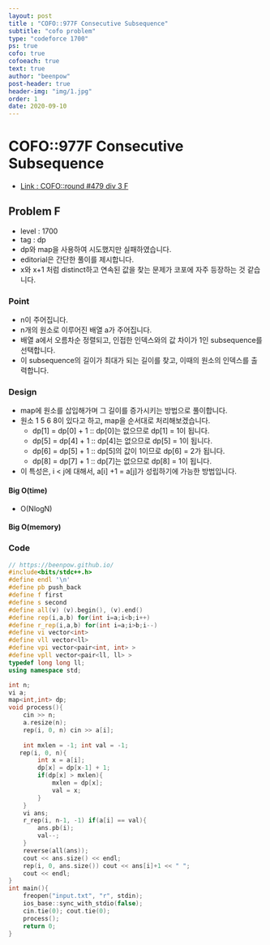 ```yaml
---
layout: post
title : "COFO::977F Consecutive Subsequence"
subtitle: "cofo problem"
type: "codeforce 1700"
ps: true
cofo: true
cofoeach: true
text: true
author: "beenpow"
post-header: true
header-img: "img/1.jpg"
order: 1
date: 2020-09-10
---
```

# COFO::977F Consecutive Subsequence
- [Link : COFO::round #479 div 3 F](https://codeforces.com/problemset/problem/977/F)

## Problem F

- level : 1700
- tag : dp
- dp와 map을 사용하여 시도했지만 실패하였습니다.
- editorial은 간단한 풀이를 제시합니다.
- x와 x+1 처럼 distinct하고 연속된 값을 찾는 문제가 코포에 자주 등장하는 것 같습니다.

### Point
- n이 주어집니다.
- n개의 원소로 이루어진 배열 a가 주어집니다.
- 배열 a에서 오름차순 정렬되고, 인접한 인덱스와의 값 차이가 1인 subsequence를 선택합니다.
- 이 subsequence의 길이가 최대가 되는 길이를 찾고, 이때의 원소의 인덱스를 출력합니다.

### Design
- map에 원소를 삽입해가며 그 길이를 증가시키는 방법으로 풀이합니다.
- 원소 1 5 6 8이 있다고 하고, map을 순서대로 처리해보겠습니다.
  - dp[1] = dp[0] + 1 :: dp[0]는 없으므로 dp[1] = 1이 됩니다.
  - dp[5] = dp[4] + 1 :: dp[4]는 없으므로 dp[5] = 1이 됩니다.
  - dp[6] = dp[5] + 1 :: dp[5]의 값이 1이므로 dp[6] = 2가 됩니다.
  - dp[8] = dp[7] + 1 :: dp[7]는 없으므로 dp[8] = 1이 됩니다.
- 이 특성은, i < j에 대해서, a[i] +1 = a[j]가 성립하기에 가능한 방법입니다.

#### Big O(time)
- O(NlogN)

#### Big O(memory)

### Code

```cpp
// https://beenpow.github.io/
#include<bits/stdc++.h>
#define endl '\n'
#define pb push_back
#define f first
#define s second
#define all(v) (v).begin(), (v).end()
#define rep(i,a,b) for(int i=a;i<b;i++)
#define r_rep(i,a,b) for(int i=a;i>b;i--)
#define vi vector<int>
#define vll vector<ll>
#define vpi vector<pair<int, int> >
#define vpll vector<pair<ll, ll> >
typedef long long ll;
using namespace std;

int n;
vi a;
map<int,int> dp;
void process(){
    cin >> n;
    a.resize(n);
    rep(i, 0, n) cin >> a[i];
    
    int mxlen = -1; int val = -1;
   rep(i, 0, n){
        int x = a[i];
        dp[x] = dp[x-1] + 1;
        if(dp[x] > mxlen){
            mxlen = dp[x];
            val = x;
        }
    }
    vi ans;
    r_rep(i, n-1, -1) if(a[i] == val){
        ans.pb(i);
        val--;
    }
    reverse(all(ans));
    cout << ans.size() << endl;
    rep(i, 0, ans.size()) cout << ans[i]+1 << " ";
    cout << endl;
}
int main(){
    freopen("input.txt", "r", stdin);
    ios_base::sync_with_stdio(false);
    cin.tie(0); cout.tie(0);
    process();
    return 0;
}

```
